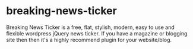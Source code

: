 # breaking-news-ticker
Breaking News Ticker is a free, flat, stylish, modern, easy to use and flexible wordpress jQuery news ticker. If you have a magazine or blogging site then then it's a highly recommend plugin for your website/blog.
